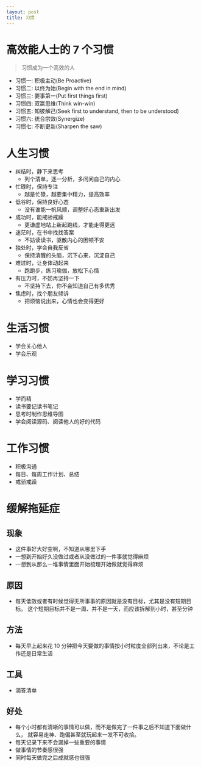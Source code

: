 ```yaml
---
layout: post
title: 习惯
---
```


# 高效能人士的 7 个习惯

> 习惯成为一个高效的人

- 习惯一: 积极主动(Be Proactive)
- 习惯二: 以终为始(Begin with the end in mind)
- 习惯三: 要事第一(Put first things first)
- 习惯四: 双赢思维(Think win-win)
- 习惯五: 知彼解己(Seek first to understand, then to be understood)
- 习惯六: 统合宗效(Synergize)
- 习惯七: 不断更新(Sharpen the saw)

# 人生习惯

* 纠结时，静下来思考
    - 列个清单，逐一分析，多问问自己的内心
* 忙碌时，保持专注
    - 越是忙碌，越要集中精力，提高效率
* 低谷时，保持良好心态
    - 没有谁能一帆风顺，调整好心态重新出发
* 成功时，能戒骄戒躁
    - 更谦虚地站上新起跑线，才能走得更远
* 迷茫时，在书中找找答案
    - 不妨读读书，驱散内心的困顿不安
* 独处时，学会自我反省
    - 保持清醒的头脑，沉下心来，沉淀自己
* 难过时，让身体动起来
    - 跑跑步，练习瑜伽，放松下心情
* 有压力时，不妨再坚持一下
    - 不坚持下去，你不会知道自己有多优秀
* 焦虑时，找个朋友倾诉
    - 把烦恼说出来，心情也会变得更好

# 生活习惯

* 学会关心他人
* 学会乐观

# 学习习惯

* 学而精
* 读书要记读书笔记
* 思考时制作思维导图
* 学会阅读源码、阅读他人的好的代码

# 工作习惯

* 积极沟通
* 每日、每周工作计划、总结
* 戒骄戒躁

# 缓解拖延症

## 现象

* 这件事好大好空啊，不知道从哪里下手
* 一想到开始好久没做过或者从没做过的一件事就觉得麻烦
* 一想到从那么一堆事情里面开始梳理开始做就觉得麻烦

## 原因

* 每天低效或者有时候觉得无所事事的原因就是没有目标，尤其是没有短期目标。
  这个短期目标并不是一周、并不是一天，而应该拆解到小时，甚至分钟

## 方法

* 每天早上起来花 10 分钟把今天要做的事情按小时粒度全部列出来，不论是工作还是日常生活

## 工具

* 滴答清单

## 好处

* 每个小时都有清晰的事情可以做，而不是做完了一件事之后不知道下面做什么，
  就容易走神、跑偏甚至就玩起来一发不可收拾。
* 每天记录下来不会漏掉一些重要的事情
* 做事情的节奏感很强
* 同时每天做完之后成就感也很强

